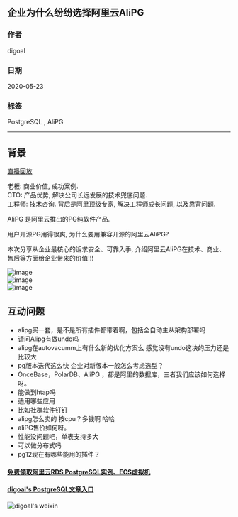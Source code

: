 ## 企业为什么纷纷选择阿里云AliPG  
  
### 作者  
digoal  
  
### 日期  
2020-05-23  
  
### 标签  
PostgreSQL , AliPG   
  
----  
  
## 背景  
[直播回放](https://yq.aliyun.com/live/2903)  
  
老板: 商业价值, 成功案例.   
CTO: 产品优势, 解决公司长远发展的技术兜底问题.   
工程师: 技术咨询. 背后是阿里顶级专家, 解决工程师成长问题, 以及靠背问题.   
  
AliPG 是阿里云推出的PG纯软件产品.  
  
用户开源PG用得很爽, 为什么要用兼容开源的阿里云AliPG?  
  
本次分享从企业最核心的诉求安全、可靠入手, 介绍阿里云AliPG在技术、商业、售后等方面给企业带来的价值!!!  
  
![image](https://yqfile.alicdn.com/32791397cce8b59588e35aca634a09b9229e38e7.png)  
![image](https://yqfile.alicdn.com/bd6c556a440928f5cf95628664e8d7b643669951.png)  
![image](https://yqfile.alicdn.com/bab380557702abd48a45816d02ca7f732df3ddc4.png)  
  
  
## 互动问题  
- alipg买一套，是不是所有插件都带着啊，包括全自动主从架构部署吗  
- 请问Alipg有做undo吗  
- alipg在autovacumm上有什么新的优化方案么  感觉没有undo这块的压力还是比较大  
- pg版本迭代这么快  企业对新版本一般怎么考虑选型？  
- OnceBase，PolarDB、AliPG ，都是阿里的数据库，三者我们应该如何选择呀。  
- 能做到htap吗  
- 适用哪些应用  
- 比如社群软件钉钉  
- alipg怎么卖的 按cpu？多钱啊  哈哈  
- aliPG售价如何呀。  
- 性能没问题吧，单表支持多大  
- 可以做分布式吗  
- pg12现在有哪些能用的插件？  
  
  
#### [免费领取阿里云RDS PostgreSQL实例、ECS虚拟机](https://www.aliyun.com/database/postgresqlactivity "57258f76c37864c6e6d23383d05714ea")
  
  
#### [digoal's PostgreSQL文章入口](https://github.com/digoal/blog/blob/master/README.md "22709685feb7cab07d30f30387f0a9ae")
  
  
![digoal's weixin](../pic/digoal_weixin.jpg "f7ad92eeba24523fd47a6e1a0e691b59")
  
